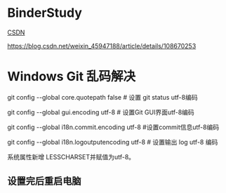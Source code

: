 # BinderStudy
[CSDN](https://blog.csdn.net/yuzhangzhen/article/details/107675576)

https://blog.csdn.net/weixin_45947188/article/details/108670253

# Windows Git 乱码解决
git config --global core.quotepath false # 设置 git status utf-8编码

git config --global gui.encoding utf-8 # 设置Git GUI界面utf-8编码

git config --global i18n.commit.encoding utf-8 #设置commit信息utf-8编码

git config --global i18n.logoutputencoding utf-8 # 设置输出 log utf-8 编码

系统属性新增 LESSCHARSET并赋值为utf-8。

## 设置完后重启电脑
